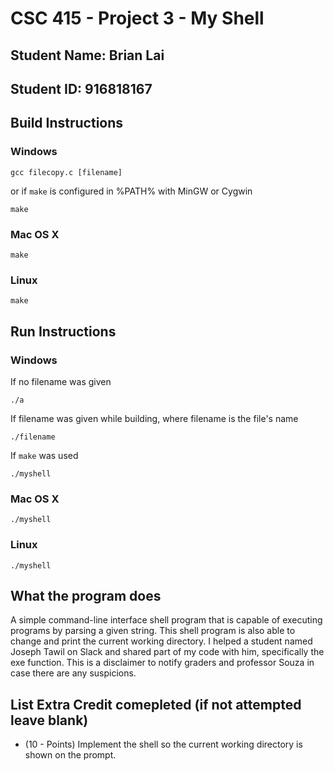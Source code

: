 # CSC 415 - Project 3 - My Shell

## Student Name: Brian Lai

## Student ID: 916818167

## Build Instructions
### Windows
```
gcc filecopy.c [filename]
```
or if `make` is configured in %PATH% with MinGW or Cygwin
```
make
```

### Mac OS X
```
make
```

### Linux
```
make
```

## Run Instructions
### Windows
If no filename was given
```
./a
```
If filename was given while building, where filename is the file's name
```
./filename
```
If `make` was used
```
./myshell
```

### Mac OS X
```
./myshell
```

### Linux
```
./myshell
```

## What the program does
A simple command-line interface shell program that is capable of executing programs by parsing a given string. This shell program is also able to change and print the current working directory.
I helped a student named Joseph Tawil on Slack and shared part of my code with him, specifically the exe function. This is a disclaimer to notify graders and professor Souza in case there are any suspicions.

## List Extra Credit comepleted (if not attempted leave blank)
* (10 - Points) Implement the shell so the current working directory is shown on the prompt.
